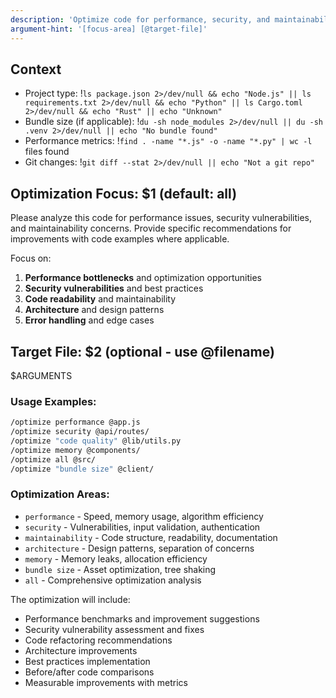 ```yaml
---
description: 'Optimize code for performance, security, and maintainability'
argument-hint: '[focus-area] [@target-file]'
---
```


## Context

- Project type: !`ls package.json 2>/dev/null && echo "Node.js" || ls requirements.txt 2>/dev/null && echo "Python" || ls Cargo.toml 2>/dev/null && echo "Rust" || echo "Unknown"`
- Bundle size (if applicable): !`du -sh node_modules 2>/dev/null || du -sh .venv 2>/dev/null || echo "No bundle found"`
- Performance metrics: !`find . -name "*.js" -o -name "*.py" | wc -l` files found
- Git changes: !`git diff --stat 2>/dev/null || echo "Not a git repo"`

## Optimization Focus: $1 (default: all)

Please analyze this code for performance issues, security vulnerabilities, and maintainability concerns. Provide specific recommendations for improvements with code examples where applicable.

Focus on:

1. **Performance bottlenecks** and optimization opportunities
2. **Security vulnerabilities** and best practices
3. **Code readability** and maintainability
4. **Architecture** and design patterns
5. **Error handling** and edge cases

## Target File: $2 (optional - use @filename)

$ARGUMENTS

### Usage Examples:

```bash
/optimize performance @app.js
/optimize security @api/routes/
/optimize "code quality" @lib/utils.py
/optimize memory @components/
/optimize all @src/
/optimize "bundle size" @client/
```

### Optimization Areas:

- `performance` - Speed, memory usage, algorithm efficiency
- `security` - Vulnerabilities, input validation, authentication
- `maintainability` - Code structure, readability, documentation
- `architecture` - Design patterns, separation of concerns
- `memory` - Memory leaks, allocation efficiency
- `bundle size` - Asset optimization, tree shaking
- `all` - Comprehensive optimization analysis

The optimization will include:

- Performance benchmarks and improvement suggestions
- Security vulnerability assessment and fixes
- Code refactoring recommendations
- Architecture improvements
- Best practices implementation
- Before/after code comparisons
- Measurable improvements with metrics
